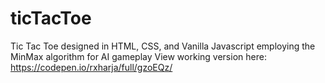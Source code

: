 # ticTacToe
Tic Tac Toe designed in HTML, CSS, and Vanilla Javascript employing the MinMax algorithm for AI gameplay
View working version here: https://codepen.io/rxharja/full/gzoEQz/
